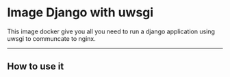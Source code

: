 Image Django with uwsgi
=====================


This image docker give you all you need to run a django application using uwsgi to communcate to nginx.

----------


How to use it
---------------



